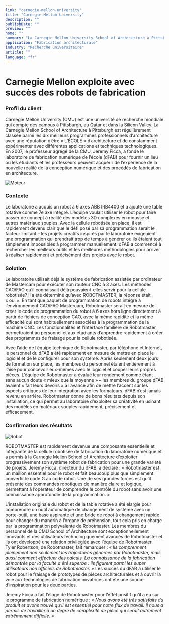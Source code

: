 ```yaml
---
link: "carnegie-mellon-university"
title: "Carnegie Mellon University"
description: ""
publishDate: ""
preview: ""
home: ""
summary: "La Carnegie Mellon University School of Architecture à Pittsburgh figure régulièrement parmi les dix meilleurs programmes professionnels d’architecture avec une réputation d’être « L’ÉCOLE » d’architecture et de constamment expérimenter avec différentes applications et techniques technologiques. En 2007, le professeur agrégé de la CMU, Jeremy Ficca, a fondé le laboratoire de fabrication numérique de l’école (dFAB) pour fournir un lieu où les étudiants et les professeurs pouvaient acquérir de l’expérience de la nouvelle réalité de la conception numérique et des procédés de fabrication en architecture. Le laboratoire a acquis un robot à 6 axes ABB IRB4400 et a ajouté une table rotative comme 7e axe intégré. L’équipe voulait utiliser le robot pour faire passer de concept à réalité des modèles 3D complexes en mousse et autres matériaux souples. Avec la cellule robotisée en place, il est rapidement devenu clair que le défi posé par sa programmation serait le facteur limitant – les projets créatifs inspirés par le laboratoire exigeaient une programmation qui prendrait trop de temps à générer ou ils étaient tout simplement impossibles à programmer manuellement. dFAB a commencé à rechercher les meilleurs outils et les meilleures méthodologies pour arriver à produire rapidement et précisément des projets avec le robot."
application: "Fabrication architecturale"
industry: "Recherche universitaire"
article: ""
language: "fr"
---
```

# Carnegie Mellon exploite avec succès des robots de fabrication

### Profil du client

Carnegie Mellon University (CMU) est une université de recherche mondiale qui compte des campus à Pittsburgh, au Qatar et dans la Silicon Valley. La Carnegie Mellon School of Architecture à Pittsburgh est régulièrement classée parmi les dix meilleurs programmes professionnels d’architecture avec une réputation d’être « L’ÉCOLE » d’architecture et de constamment expérimenter avec différentes applications et techniques technologiques. En 2007, le professeur agrégé de la CMU, Jeremy Ficca, a fondé le laboratoire de fabrication numérique de l’école (dFAB) pour fournir un lieu où les étudiants et les professeurs peuvent acquérir de l’expérience de la nouvelle réalité de la conception numérique et des procédés de fabrication en architecture.

<img src="/assets/images/success/Carnegie%20Melon%20University/image-1.jpg" class="alignLeft" alt="Moteur" />

### Contexte

Le laboratoire a acquis un robot à 6 axes ABB IRB4400 et a ajouté une table rotative comme 7e axe intégré. L’équipe voulait utiliser le robot pour faire passer de concept à réalité des modèles 3D complexes en mousse et autres matériaux souples. Avec la cellule robotisée en place, il est rapidement devenu clair que le défi posé par sa programmation serait le facteur limitant – les projets créatifs inspirés par le laboratoire exigeaient une programmation qui prendrait trop de temps à générer ou ils étaient tout simplement impossibles à programmer manuellement. dFAB a commencé à rechercher les meilleurs outils et les meilleures méthodologies pour arriver à réaliser rapidement et précisément des projets avec le robot.

### Solution

Le laboratoire utilisait déjà le système de fabrication assistée par ordinateur de Mastercam pour exécuter son routeur CNC à 3 axes. Les méthodes CAO/FAO qu’il connaissait déjà pouvaient-elles servir pour la cellule robotisée? Il a été déterminé qu’avec ROBOTMASTER, la réponse était « oui ». En tant que paquet de programmation de robots intégré à l’environnement CAO/FAO Mastercam, Robotmaster serait en mesure de créer le code de programmation du robot à 6 axes hors ligne directement à partir de fichiers de conception CAO, avec la même rapidité et la même efficacité qui sont habituellement associées à la programmation de la machine CNC. Les fonctionnalités et l’interface familière de Robotmaster permettraient au personnel et aux étudiants d’apprendre rapidement à créer des programmes de fraisage pour la cellule robotisée.

Avec l’aide de l’équipe technique de Robotmaster, par téléphone et Internet, le personnel du dFAB a été rapidement en mesure de mettre en place le logiciel et de le configurer pour son système. Après seulement deux jours de formation sur place, les membres du personnel étaient entièrement à l’aise pour concevoir eux-mêmes avec le logiciel et couper leurs propres pièces. L’équipe de Robotmaster a évalué leur rendement comme étant sans aucun doute « mieux que la moyenne » – les membres du groupe dFAB avaient « fait leurs devoirs » à l’avance afin de mettre l’accent sur les aspects critiques de leur intégration avec les formateurs. dFAB n’est jamais revenu en arrière. Robotmaster donne de bons résultats depuis son installation, ce qui permet au laboratoire d’exploiter sa créativité en usinant des modèles en matériaux souples rapidement, précisément et efficacement.

### Confirmation des résultats

<img src="/assets/images/success/Carnegie%20Melon%20University/image-2.jpg" class="alignRight" alt="Robot" />

ROBOTMASTER est rapidement devenue une composante essentielle et intégrante de la cellule robotisée de fabrication du laboratoire numérique et a permis à la Carnegie Mellon School of Architecture d’exploiter progressivement son système robot de fabrication pour une grande variété de projets. Jeremy Ficca, directeur du dFAB, a déclaré : « Robotmaster est un maillon essentiel pour le robot et fait beaucoup plus que simplement convertir le code G au code robot. Une de ses grandes forces est qu’il présente des commandes robotiques de manière claire et logique, permettant à l’opérateur de comprendre le contrôle du robot sans avoir une connaissance approfondie de la programmation. »

L’installation originale du robot et de la table rotative a été élargie pour comprendre un outil automatique de changement de système avec un porte-outil, une base aspirante et une bride de robot à changement rapide pour changer du mandrin à l’organe de préhension, tout cela pris en charge par la programmation polyvalente de Robotmaster. Les membres du personnel de la CMU School of Architecture sont exceptionnellement innovants et des utilisateurs technologiquement avancés de Robotmaster et ils ont développé une relation privilégiée avec l’équipe de Robotmaster. Tyler Robertson, de Robotmaster, fait remarquer : *« Ils comprennent pleinement non seulement les trajectoires générées par Robotmaster, mais aussi comment effectuer des calculs. La connaissance de la fabrication démontrée par la faculté a été superbe : ils figurent parmi les super utilisateurs non officiels de Robotmaster. »* Les succès du dFAB à utiliser le robot pour le fraisage de prototypes de pièces architecturales et à ouvrir la voie aux technologies de fabrication novatrices ont été une source d’inspiration pour les deux parties.

Jeremy Ficca a fait l’éloge de Robotmaster pour l’effet positif qu’il a eu sur le programme de fabrication numérique : *« Nous avons été très satisfaits du produit et avons trouvé qu’il est essentiel pour notre flux de travail. Il nous a permis de travailler à un degré de complexité de pièce qui serait autrement extrêmement difficile. »*